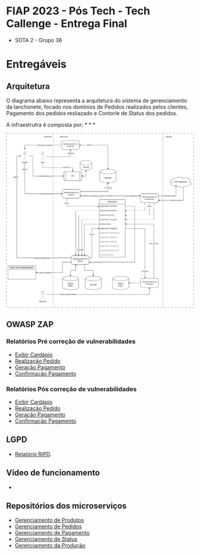 # FIAP 2023 - Pós Tech - Tech Callenge - Entrega Final
* SOTA 2 - Grupo 36

# Entregáveis
## Arquitetura
O diagrama abaixo representa a arquitetura do sistema de gerenciamento da lanchonete, focado nos domínios de Pedidos realizados pelos clientes, Pagamento dos pedidos resliazado e Contorle de Status dos pedidos.

A infraestrutra é composta por:
* 
*
*


![Arquitetura Completa](./img/arq-full.jpg "Arquitetura Completa")

## OWASP ZAP
### Relatórios Pré correção de vulnerabilidades
* [Exibir Cardápio](./zap/ "Pré OWASP ZAP")
* [Realização Pedido](./zap/ "Pré OWASP ZAP")
* [Geração Pagamento](./zap/ "Pré OWASP ZAP")
* [Confirmação Pagamento](./zap/ "Pré OWASP ZAP")

### Relatórios Pós correção de vulnerabilidades
* [Exibir Cardápio](./zap/ "Pós OWASP ZAP")
* [Realização Pedido](./zap/ "Pós OWASP ZAP")
* [Geração Pagamento](./zap/ "Pós OWASP ZAP")
* [Confirmação Pagamento](./zap/ "Pós OWASP ZAP")

## LGPD
* [Relatório RIPD](./lgpd/readme.md "RIPD").

## Vídeo de funcionamento
*

## Repositórios dos microserviços
* [Gerenciamento de Produtos](https://github.com/GuilhermeOCamargo/tech-challenge-product-api "tech-challenge-product-api")
* [Gerenciamento de  Pedidos](https://github.com/felipeksw/tech-challenge-fiap-order "tech-challenge-fiap-order")
* [Gerenciamento de Pagamento](https://github.com/juliapcosta97/tech-challenge-payments "tech-challenge-payments")
* [Gerenciamento de Status](https://github.com/felipeksw/tech-challenge-fiap-followup "tech-challenge-fiap-followup")
* [Gerenciamento da Produção](https://github.com/rodJeronimo/tech-challenge-fiap-production "tech-challenge-fiap-production")

